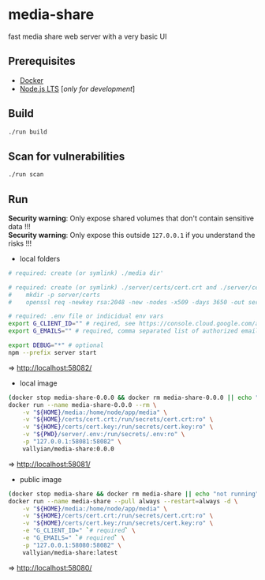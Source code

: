 # media-share

fast media share web server with a very basic UI

## Prerequisites

* [Docker](https://docs.docker.com/get-docker/)
* [Node.js LTS](https://nodejs.org/en/) [*only for development*]

## Build

```sh
./run build
```

## Scan for vulnerabilities

```sh
./run scan
```

## Run

**Security warning**: Only expose shared volumes that don't contain sensitive data !!!  
**Security warning**: Only expose this outside `127.0.0.1` if you understand the risks !!!  

* local folders

```sh
# required: create (or symlink) ./media dir'

# required: create (or symlink) ./server/certs/cert.crt and ./server/certs/cert.key files
#    mkdir -p server/certs
#    openssl req -newkey rsa:2048 -new -nodes -x509 -days 3650 -out server/certs/cert.crt -keyout server/certs/cert.key

# required: .env file or indicidual env vars 
export G_CLIENT_ID="" # reqired, see https://console.cloud.google.com/apis/credentials
export G_EMAILS="" # required, comma separated list of authorized emails

export DEBUG="*" # optional
npm --prefix server start
```

=> [http://localhost:58082/](http://localhost:58082/)

* local image

```sh
(docker stop media-share-0.0.0 && docker rm media-share-0.0.0 || echo "not running") && \
docker run --name media-share-0.0.0 --rm \
    -v "${HOME}/media:/home/node/app/media" \
    -v "${HOME}/certs/cert.crt:/run/secrets/cert.crt:ro" \
    -v "${HOME}/certs/cert.key:/run/secrets/cert.key:ro" \
    -v "${PWD}/server/.env:/run/secrets/.env:ro" \
    -p "127.0.0.1:58081:58082" \
    vallyian/media-share:0.0.0
```

=> [http://localhost:58081/](http://localhost:58081/)

* public image

```sh
(docker stop media-share && docker rm media-share || echo "not running") && \
docker run --name media-share --pull always --restart=always -d \
    -v "${HOME}/media:/home/node/app/media" \
    -v "${HOME}/certs/cert.crt:/run/secrets/cert.crt:ro" \
    -v "${HOME}/certs/cert.key:/run/secrets/cert.key:ro" \
    -e "G_CLIENT_ID=" `# required` \
    -e "G_EMAILS=" `# required` \
    -p "127.0.0.1:58080:58082" \
    vallyian/media-share:latest
```

=> [http://localhost:58080/](http://localhost:58080/)
